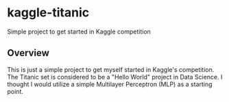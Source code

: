 # kaggle-titanic
Simple project to get started in Kaggle competition

## Overview
This is just a simple project to get myself started in Kaggle's competition. The
Titanic set is considered to be a "Hello World" project in Data Science. I
thought I would utilize a simple Multilayer Perceptron (MLP) as a starting
point.
